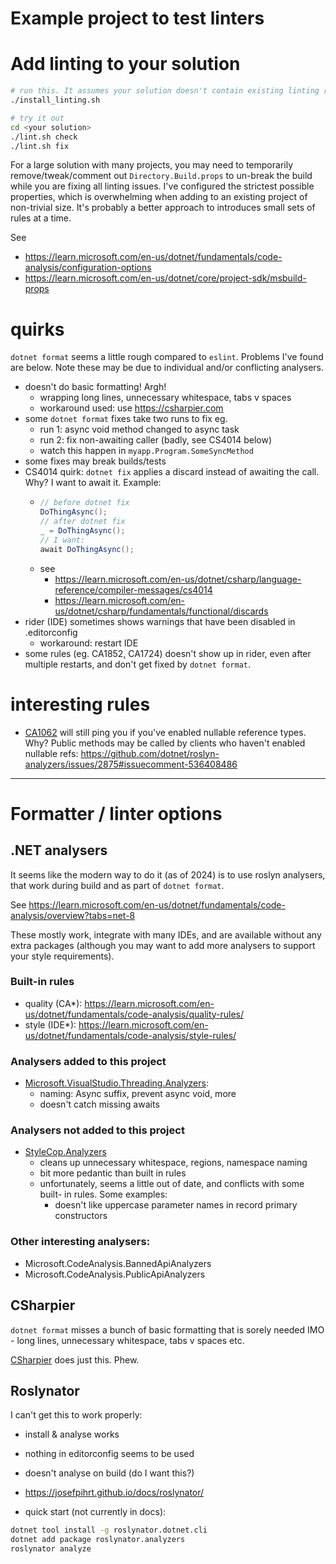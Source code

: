 # Example project to test linters


# Add linting to your solution
```sh
# run this. It assumes your solution doesn't contain existing linting resources.
./install_linting.sh

# try it out
cd <your solution>
./lint.sh check
./lint.sh fix
```

For a large solution with many projects, you may need to temporarily
remove/tweak/comment out `Directory.Build.props` to un-break the build while you
are fixing all linting issues. I've configured the strictest possible
properties, which is overwhelming when adding to an existing project of
non-trivial size. It's probably a better approach to introduces small sets of
rules at a time.

See
- https://learn.microsoft.com/en-us/dotnet/fundamentals/code-analysis/configuration-options
- https://learn.microsoft.com/en-us/dotnet/core/project-sdk/msbuild-props


# quirks
`dotnet format` seems a little rough compared to `eslint`. Problems I've found
are below. Note these may be due to individual and/or conflicting analysers.

- doesn't do basic formatting! Argh!
    - wrapping long lines, unnecessary whitespace, tabs v spaces
    - workaround used: use https://csharpier.com
- some `dotnet format` fixes take two runs to fix eg.
    - run 1: async void method changed to async task
    - run 2: fix non-awaiting caller (badly, see CS4014 below)
    - watch this happen in `myapp.Program.SomeSyncMethod`
- some fixes may break builds/tests
- CS4014 quirk: `dotnet fix` applies a discard instead of awaiting the call.
  Why? I want to await it. Example:
    - ```cs
      // before dotnet fix
      DoThingAsync();
      // after dotnet fix
      _ = DoThingAsync();
      // I want:
      await DoThingAsync();
      ```
    - see
        - https://learn.microsoft.com/en-us/dotnet/csharp/language-reference/compiler-messages/cs4014
        - https://learn.microsoft.com/en-us/dotnet/csharp/fundamentals/functional/discards
- rider (IDE) sometimes shows warnings that have been disabled in .editorconfig
    - workaround: restart IDE
- some rules (eg. CA1852, CA1724) doesn't show up in rider, even after multiple
  restarts, and don't get fixed by `dotnet format`.

# interesting rules
- [CA1062](https://learn.microsoft.com/en-us/dotnet/fundamentals/code-analysis/quality-rules/ca1062)
  will still ping you if you've enabled nullable reference types. Why? Public
  methods may be called by clients who haven't enabled nullable refs: https://github.com/dotnet/roslyn-analyzers/issues/2875#issuecomment-536408486


--------------------------------------------------------------

# Formatter / linter options
## .NET analysers
It seems like the modern way to do it (as of 2024) is to use roslyn analysers,
that work during build and as part of `dotnet format`.

See https://learn.microsoft.com/en-us/dotnet/fundamentals/code-analysis/overview?tabs=net-8

These mostly work, integrate with many IDEs, and are available without any extra
packages (although you may want to add more analysers to support your style
requirements).

### Built-in rules
- quality (CA*): https://learn.microsoft.com/en-us/dotnet/fundamentals/code-analysis/quality-rules/
- style (IDE*): https://learn.microsoft.com/en-us/dotnet/fundamentals/code-analysis/style-rules/

### Analysers added to this project
- [Microsoft.VisualStudio.Threading.Analyzers](https://github.com/microsoft/vs-threading/blob/main/doc/analyzers/index.md):
    - naming: Async suffix, prevent async void, more
    - doesn't catch missing awaits

### Analysers not added to this project
- [StyleCop.Analyzers](https://github.com/DotNetAnalyzers/StyleCopAnalyzers)
    - cleans up unnecessary whitespace, regions, namespace naming
    - bit more pedantic than built in rules
    - unfortunately, seems a little out of date, and conflicts with some built-
      in rules. Some examples:
        - doesn't like uppercase parameter names in record primary constructors

### Other interesting analysers:
- Microsoft.CodeAnalysis.BannedApiAnalyzers
- Microsoft.CodeAnalysis.PublicApiAnalyzers


## CSharpier
`dotnet format` misses a bunch of basic formatting that is sorely needed IMO -
long lines, unnecessary whitespace, tabs v spaces etc.

[CSharpier](https://csharpier.com/) does just this. Phew.


## Roslynator
I can't get this to work properly:
- install & analyse works
- nothing in editorconfig seems to be used
- doesn't analyse on build (do I want this?)

- https://josefpihrt.github.io/docs/roslynator/
- quick start (not currently in docs):
```sh
dotnet tool install -g roslynator.dotnet.cli
dotnet add package roslynator.analyzers
roslynator analyze
```
